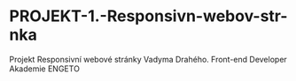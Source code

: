 # PROJEKT-1.-Responsivn-webov-str-nka
Projekt Responsivní webové stránky Vadyma Drahého. Front-end Developer Akademie ENGETO

